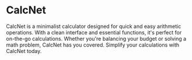 # CalcNet
CalcNet is a minimalist calculator designed for quick and easy arithmetic operations. With a clean interface and essential functions, it's perfect for on-the-go calculations. Whether you're balancing your budget or solving a math problem, CalcNet has you covered. Simplify your calculations with CalcNet today.
